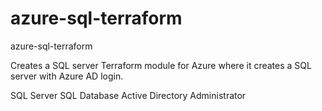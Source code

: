 # azure-sql-terraform
azure-sql-terraform

Creates a SQL server
Terraform module for Azure where it creates a SQL server with Azure AD login.

SQL Server
SQL Database
Active Directory Administrator
